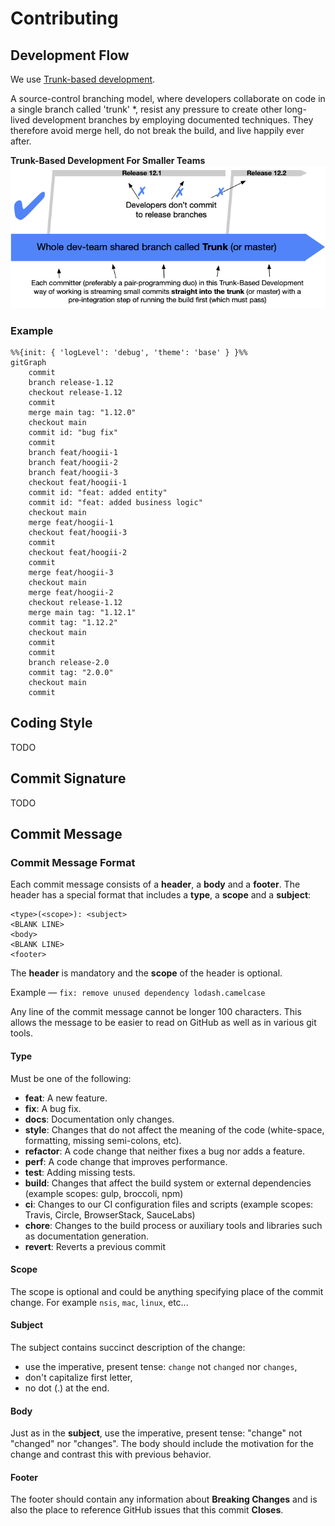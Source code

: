 # Contributing

## Development Flow

We use [Trunk-based development](https://trunkbaseddevelopment.com/).

A source-control branching model, where developers collaborate on code in a single branch called 'trunk' \*, resist any
pressure to create other long-lived development branches by employing documented techniques. They therefore avoid merge
hell, do not break the build, and live happily ever after.

**Trunk-Based Development For Smaller Teams**
![trunk1b](./docs/img/out/trunk1b.png)

### Example

```mermaid
%%{init: { 'logLevel': 'debug', 'theme': 'base' } }%%
gitGraph
    commit
    branch release-1.12
    checkout release-1.12
    commit
    merge main tag: "1.12.0"
    checkout main
    commit id: "bug fix"
    commit
    branch feat/hoogii-1
    branch feat/hoogii-2
    branch feat/hoogii-3
    checkout feat/hoogii-1
    commit id: "feat: added entity"
    commit id: "feat: added business logic"
    checkout main
    merge feat/hoogii-1
    checkout feat/hoogii-3
    commit
    checkout feat/hoogii-2
    commit
    merge feat/hoogii-3
    checkout main
    merge feat/hoogii-2
    checkout release-1.12
    merge main tag: "1.12.1"
    commit tag: "1.12.2"
    checkout main
    commit
    commit
    branch release-2.0
    commit tag: "2.0.0"
    checkout main
    commit
```

## Coding Style

TODO

## Commit Signature

TODO

## Commit Message

### Commit Message Format

Each commit message consists of a **header**, a **body** and a **footer**. The header has a special
format that includes a **type**, a **scope** and a **subject**:

```
<type>(<scope>): <subject>
<BLANK LINE>
<body>
<BLANK LINE>
<footer>
```

The **header** is mandatory and the **scope** of the header is optional.

Example — `fix: remove unused dependency lodash.camelcase`

Any line of the commit message cannot be longer 100 characters. This allows the message to be easier to read on GitHub
as well as in various git tools.

#### Type

Must be one of the following:

* **feat**: A new feature.
* **fix**: A bug fix.
* **docs**: Documentation only changes.
* **style**: Changes that do not affect the meaning of the code (white-space, formatting, missing semi-colons, etc).
* **refactor**: A code change that neither fixes a bug nor adds a feature.
* **perf**: A code change that improves performance.
* **test**: Adding missing tests.
* **build**: Changes that affect the build system or external dependencies (example scopes: gulp, broccoli, npm)
* **ci**: Changes to our CI configuration files and scripts (example scopes: Travis, Circle, BrowserStack, SauceLabs)
* **chore**: Changes to the build process or auxiliary tools and libraries such as documentation generation.
* **revert**: Reverts a previous commit

#### Scope

The scope is optional and could be anything specifying place of the commit change. For example `nsis`, `mac`, `linux`,
etc...

#### Subject

The subject contains succinct description of the change:

* use the imperative, present tense: `change` not `changed` nor `changes`,
* don't capitalize first letter,
* no dot (.) at the end.

#### Body

Just as in the **subject**, use the imperative, present tense: "change" not "changed" nor "changes".
The body should include the motivation for the change and contrast this with previous behavior.

#### Footer

The footer should contain any information about **Breaking Changes** and is also the place to reference GitHub issues
that this commit **Closes**.
